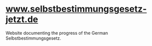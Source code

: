 # www.selbstbestimmungsgesetz-jetzt.de
Website documenting the progress of the German Selbstbestimmungsgesetz.
